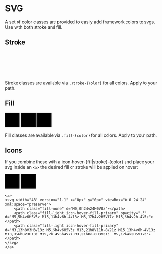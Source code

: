 # SVG

A set of color classes are provided to easily add framework colors to svgs. Use with both stroke and fill.

## Stroke

<svg height="80" width="300">
  <g fill="none">
    <path class="stroke-primary" d="M5 20 l215 0" />
    <path class="stroke-light" d="M5 40 l215 0" />
    <path class="stroke-success" d="M5 60 l215 0" />
  </g>
</svg>

Stroke classes are available via ``.stroke-{color}`` for all colors. Apply to your path.

## Fill

<svg width="48" version="1.1" x="0px" y="0px" viewBox="0 0 24 24" xml:space="preserve">
    <path class="fill-none" d="M0,0h24v24H0V0z"></path> 
    <path class="fill-light" opacity=".3" d="M5,5h4v6H5V5z M15,13h4v6h-4V13z M5,17h4v2H5V17z M15,5h4v2h-4V5z"></path> 
    <path class="fill-light" d="M3,13h8V3H3V13z M5,5h4v6H5V5z M13,21h8V11h-8V21z M15,13h4v6h-4V13z M13,3v6h8V3H13z M19,7h-4V5h4V7z M3,21h8v-6H3V21z  M5,17h4v2H5V17z"></path>
</svg>

<svg width="48" version="1.1" x="0px" y="0px" viewBox="0 0 24 24" xml:space="preserve">
    <path class="fill-none" d="M0,0h24v24H0V0z"></path> 
    <path class="fill-success" opacity=".3" d="M5,5h4v6H5V5z M15,13h4v6h-4V13z M5,17h4v2H5V17z M15,5h4v2h-4V5z"></path> 
    <path class="fill-success" d="M3,13h8V3H3V13z M5,5h4v6H5V5z M13,21h8V11h-8V21z M15,13h4v6h-4V13z M13,3v6h8V3H13z M19,7h-4V5h4V7z M3,21h8v-6H3V21z  M5,17h4v2H5V17z"></path>
</svg>

<svg width="48" version="1.1" x="0px" y="0px" viewBox="0 0 24 24" xml:space="preserve">
    <path class="fill-none" d="M0,0h24v24H0V0z"></path> 
    <path class="fill-primary" opacity=".3" d="M5,5h4v6H5V5z M15,13h4v6h-4V13z M5,17h4v2H5V17z M15,5h4v2h-4V5z"></path> 
    <path class="fill-primary" d="M3,13h8V3H3V13z M5,5h4v6H5V5z M13,21h8V11h-8V21z M15,13h4v6h-4V13z M13,3v6h8V3H13z M19,7h-4V5h4V7z M3,21h8v-6H3V21z  M5,17h4v2H5V17z"></path>
</svg>

Fill classes are available via ``.fill-{color}`` for all colors. Apply to your path.

## Icons

If you combine these with a icon-hover-{fill|stroke}-{color} and place your svg inside an ``<a>`` the desired fill or stroke will be applied on hover:

<a>
<svg width="48" version="1.1" x="0px" y="0px" viewBox="0 0 24 24" xml:space="preserve">
    <path class="fill-none" d="M0,0h24v24H0V0z"></path> 
    <path class="fill-light icon-hover-fill-primary" opacity=".3" d="M5,5h4v6H5V5z M15,13h4v6h-4V13z M5,17h4v2H5V17z M15,5h4v2h-4V5z"></path> 
    <path class="fill-light icon-hover-fill-primary" d="M3,13h8V3H3V13z M5,5h4v6H5V5z M13,21h8V11h-8V21z M15,13h4v6h-4V13z M13,3v6h8V3H13z M19,7h-4V5h4V7z M3,21h8v-6H3V21z  M5,17h4v2H5V17z"></path>
</svg>
</a>
<a>
<svg width="48" version="1.1" x="0px" y="0px" viewBox="0 0 24 24" xml:space="preserve">
    <path class="fill-none" d="M0,0h24v24H0V0z"></path> 
    <path class="fill-light icon-hover-fill-success" opacity=".3" d="M5,5h4v6H5V5z M15,13h4v6h-4V13z M5,17h4v2H5V17z M15,5h4v2h-4V5z"></path> 
    <path class="fill-light icon-hover-fill-success" d="M3,13h8V3H3V13z M5,5h4v6H5V5z M13,21h8V11h-8V21z M15,13h4v6h-4V13z M13,3v6h8V3H13z M19,7h-4V5h4V7z M3,21h8v-6H3V21z  M5,17h4v2H5V17z"></path>
</svg>
</a>

<a>
<svg height="40" width="300">
  <g fill="none">
    <path class="stroke-primary icon-hover-stroke-success" d="M5 10 l215 0" />
    <path class="stroke-light icon-hover-stroke-danger" d="M5 30 l215 0" />
  </g>
</svg>
</a>

```
<a>
<svg width="48" version="1.1" x="0px" y="0px" viewBox="0 0 24 24" xml:space="preserve">
    <path class="fill-none" d="M0,0h24v24H0V0z"></path> 
    <path class="fill-light icon-hover-fill-primary" opacity=".3" d="M5,5h4v6H5V5z M15,13h4v6h-4V13z M5,17h4v2H5V17z M15,5h4v2h-4V5z"></path> 
    <path class="fill-light icon-hover-fill-primary" d="M3,13h8V3H3V13z M5,5h4v6H5V5z M13,21h8V11h-8V21z M15,13h4v6h-4V13z M13,3v6h8V3H13z M19,7h-4V5h4V7z M3,21h8v-6H3V21z  M5,17h4v2H5V17z"></path>
</svg>
</a>
```